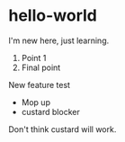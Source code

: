 # hello-world
I'm new here, just learning. 
<ol><li>Point 1</li><li>Final point</li></ol>
New feature test
<ul><li>Mop up</li><li>custard blocker</li></ul>
Don't think custard will work.

